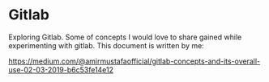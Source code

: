 # Gitlab

Exploring Gitlab. Some of concepts I would love to share gained while experimenting with gitlab.
This document is written by me: <br>

https://medium.com/@amirmustafaofficial/gitlab-concepts-and-its-overall-use-02-03-2019-b6c53fe14e12
